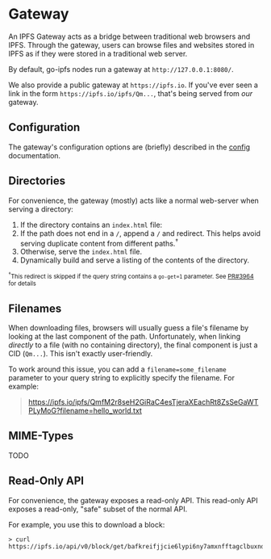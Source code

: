# Gateway

An IPFS Gateway acts as a bridge between traditional web browsers and IPFS.
Through the gateway, users can browse files and websites stored in IPFS as if
they were stored in a traditional web server.

By default, go-ipfs nodes run a gateway at `http://127.0.0.1:8080/`.

We also provide a public gateway at `https://ipfs.io`. If you've ever seen a
link in the form `https://ipfs.io/ipfs/Qm...`, that's being served from *our*
gateway.

## Configuration

The gateway's configuration options are (briefly) described in the
[config](https://github.com/ipfs/go-ipfs/blob/master/docs/config.md#gateway)
documentation.

## Directories

For convenience, the gateway (mostly) acts like a normal web-server when serving
a directory:

1. If the directory contains an `index.html` file:
  1. If the path does not end in a `/`, append a `/` and redirect. This helps
     avoid serving duplicate content from different paths.<sup>&dagger;</sup>
  2. Otherwise, serve the `index.html` file.
2. Dynamically build and serve a listing of the contents of the directory.

<sub><sup>&dagger;</sup>This redirect is skipped if the query string contains a
`go-get=1` parameter. See [PR#3964](https://github.com/ipfs/go-ipfs/pull/3963)
for details</sub>

## Filenames

When downloading files, browsers will usually guess a file's filename by looking
at the last component of the path. Unfortunately, when linking *directly* to a
file (with no containing directory), the final component is just a CID
(`Qm...`). This isn't exactly user-friendly.

To work around this issue, you can add a `filename=some_filename` parameter to
your query string to explicitly specify the filename. For example:

> https://ipfs.io/ipfs/QmfM2r8seH2GiRaC4esTjeraXEachRt8ZsSeGaWTPLyMoG?filename=hello_world.txt

## MIME-Types

TODO

## Read-Only API

For convenience, the gateway exposes a read-only API. This read-only API exposes
a read-only, "safe" subset of the normal API.

For example, you use this to download a block:

```
> curl https://ipfs.io/api/v0/block/get/bafkreifjjcie6lypi6ny7amxnfftagclbuxndqonfipmb64f2km2devei4
```
